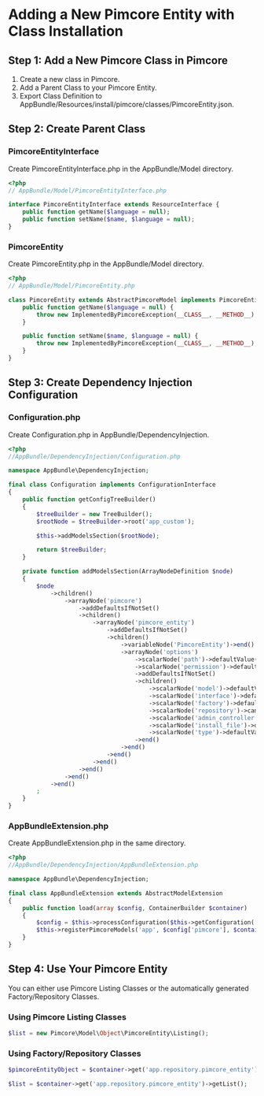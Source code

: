 # Adding a New Pimcore Entity with Class Installation

## Step 1: Add a New Pimcore Class in Pimcore

1. Create a new class in Pimcore.
2. Add a Parent Class to your Pimcore Entity.
3. Export Class Definition to AppBundle/Resources/install/pimcore/classes/PimcoreEntity.json.

## Step 2: Create Parent Class

### PimcoreEntityInterface

Create PimcoreEntityInterface.php in the AppBundle/Model directory.

```php
<?php
// AppBundle/Model/PimcoreEntityInterface.php

interface PimcoreEntityInterface extends ResourceInterface {
    public function getName($language = null);
    public function setName($name, $language = null);
}
```

### PimcoreEntity

Create PimcoreEntity.php in the AppBundle/Model directory.

```php
<?php
// AppBundle/Model/PimcoreEntity.php

class PimcoreEntity extends AbstractPimcoreModel implements PimcoreEntityInterface, PimcoreModelInterface {
    public function getName($language = null) {
        throw new ImplementedByPimcoreException(__CLASS__, __METHOD__);
    }

    public function setName($name, $language = null) {
        throw new ImplementedByPimcoreException(__CLASS__, __METHOD__);
    }
}
```

## Step 3: Create Dependency Injection Configuration

### Configuration.php

Create Configuration.php in AppBundle/DependencyInjection.

```php
<?php
//AppBundle/DependencyInjection/Configuration.php

namespace AppBundle\DependencyInjection;

final class Configuration implements ConfigurationInterface
{
    public function getConfigTreeBuilder()
    {
        $treeBuilder = new TreeBuilder();
        $rootNode = $treeBuilder->root('app_custom');

        $this->addModelsSection($rootNode);

        return $treeBuilder;
    }

    private function addModelsSection(ArrayNodeDefinition $node)
    {
        $node
            ->children()
                ->arrayNode('pimcore')
                    ->addDefaultsIfNotSet()
                    ->children()
                        ->arrayNode('pimcore_entity')
                            ->addDefaultsIfNotSet()
                            ->children()
                                ->variableNode('PimcoreEntity')->end()
                                ->arrayNode('options')
                                    ->scalarNode('path')->defaultValue('path/within/pimcore')->end()
                                    ->scalarNode('permission')->defaultValue('pimcore_entity')->cannotBeOverwritten()->end()
                                    ->addDefaultsIfNotSet()
                                    ->children()
                                        ->scalarNode('model')->defaultValue('Pimcore\Model\Object\PimcoreEntity')->cannotBeEmpty()->end()
                                        ->scalarNode('interface')->defaultValue(PimcoreEntity::class)->cannotBeEmpty()->end()
                                        ->scalarNode('factory')->defaultValue(PimcoreFactory::class)->cannotBeEmpty()->end()
                                        ->scalarNode('repository')->cannotBeEmpty()->end()
                                        ->scalarNode('admin_controller')->cannotBeEmpty()->end()
                                        ->scalarNode('install_file')->defaultValue('@AppBundle/Resources/install/pimcore/classes/PimcoreEntity.json')->end()
                                        ->scalarNode('type')->defaultValue(CoreShopResourceBundle::PIMCORE_MODEL_TYPE_OBJECT)->cannotBeOverwritten(true)->end()
                                    ->end()
                                ->end()
                            ->end()
                        ->end()
                    ->end()
                ->end()
            ->end()
        ;
    }
}
```

### AppBundleExtension.php

Create AppBundleExtension.php in the same directory.

```php
<?php
//AppBundle/DependencyInjection/AppBundleExtension.php

namespace AppBundle\DependencyInjection;

final class AppBundleExtension extends AbstractModelExtension
{
    public function load(array $config, ContainerBuilder $container)
    {
        $config = $this->processConfiguration($this->getConfiguration([], $container), $config);
        $this->registerPimcoreModels('app', $config['pimcore'], $container);
    }
}
```

## Step 4: Use Your Pimcore Entity

You can either use Pimcore Listing Classes or the automatically generated Factory/Repository Classes.

### Using Pimcore Listing Classes

```php
$list = new Pimcore\Model\Object\PimcoreEntity\Listing();
```

### Using Factory/Repository Classes

```php
$pimcoreEntityObject = $container->get('app.repository.pimcore_entity')->findBy($id);

$list = $container->get('app.repository.pimcore_entity')->getList();
```

